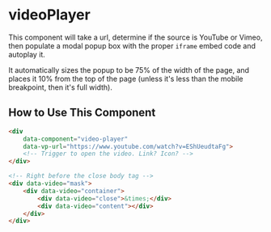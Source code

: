 # videoPlayer

This component will take a url, determine if the source is YouTube or Vimeo,
then populate a modal popup box with the proper `iframe` embed code and
autoplay it.

It automatically sizes the popup to be 75% of the width of the page, and
places it 10% from the top of the page (unless it's less than the mobile
breakpoint, then it's full width).

## How to Use This Component

```html
<div
    data-component="video-player"
    data-vp-url="https://www.youtube.com/watch?v=EShUeudtaFg">
    <!-- Trigger to open the video. Link? Icon? -->
</div>

<!-- Right before the close body tag -->
<div data-video="mask">
    <div data-video="container">
        <div data-video="close">&times;</div>
        <div data-video="content"></div>
    </div>
</div>

